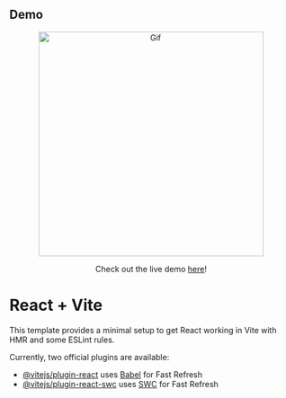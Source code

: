 ## Demo
<div id="header" align="center">
<img src="https://media4.giphy.com/media/7J4P7cUur2DlErijp3/giphy.gif?cid=790b761188175bd04c35a1eaf2cbdc47e965c746b3829394&rid=giphy.gif&ct=g" alt="Gif" width="400" height="auto">



Check out the live demo [here](https://i-phone-15-apple-website-dyrrov7jk-muasya-silas-projects.vercel.app/)! </div>


# React + Vite

This template provides a minimal setup to get React working in Vite with HMR and some ESLint rules.

Currently, two official plugins are available:

- [@vitejs/plugin-react](https://github.com/vitejs/vite-plugin-react/blob/main/packages/plugin-react/README.md) uses [Babel](https://babeljs.io/) for Fast Refresh
- [@vitejs/plugin-react-swc](https://github.com/vitejs/vite-plugin-react-swc) uses [SWC](https://swc.rs/) for Fast Refresh



